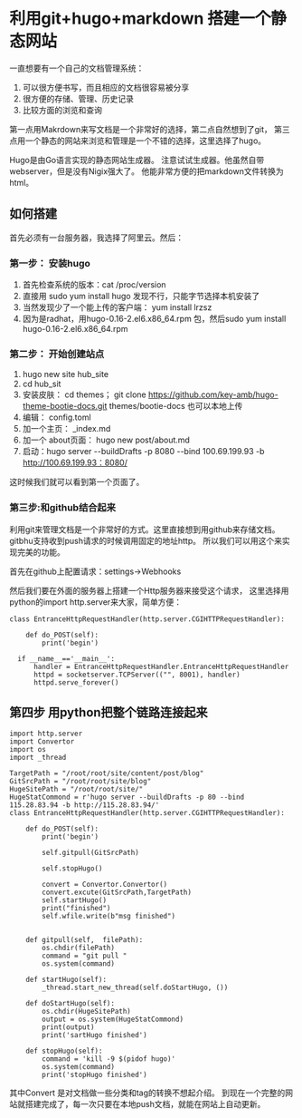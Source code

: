 

# 利用git+hugo+markdown  搭建一个静态网站

一直想要有一个自己的文档管理系统：
  1. 可以很方便书写，而且相应的文档很容易被分享
  2. 很方便的存储、管理、历史记录
  3. 比较方面的浏览和查询

第一点用Makrdown来写文档是一个非常好的选择，第二点自然想到了git，
第三点用一个静态的网站来浏览和管理是一个不错的选择，这里选择了hugo。

Hugo是由Go语言实现的静态网站生成器。 注意试试生成器。他虽然自带webserver，但是没有Nigix强大了。
他能非常方便的把markdown文件转换为html。


## 如何搭建

首先必须有一台服务器，我选择了阿里云。然后：

### 第一步： 安装hugo

1. 首先检查系统的版本：cat /proc/version
2. 直接用 sudo yum install hugo 发现不行，只能字节选择本机安装了
3. 当然发现少了一个能上传的客户端： yum install lrzsz
4. 因为是radhat，用hugo-0.16-2.el6.x86_64.rpm 包，然后sudo yum install hugo-0.16-2.el6.x86_64.rpm

### 第二步： 开始创建站点

1. hugo new site  hub_site
2. cd hub_sit
3. 安装皮肤： cd themes； git clone https://github.com/key-amb/hugo-theme-bootie-docs.git themes/bootie-docs
 也可以本地上传
4. 编辑： config.toml
5. 加一个主页： _index.md
6. 加一个 about页面： hugo new post/about.md
7. 启动：hugo server --buildDrafts -p 8080 --bind 100.69.199.93 -b http://100.69.199.93：8080/

这时候我们就可以看到第一个页面了。

### 第三步:和github结合起来
利用git来管理文档是一个非常好的方式。这里直接想到用github来存储文档。gitbhu支持收到push请求的时候调用固定的地址http。
 所以我们可以用这个来实现完美的功能。

 首先在github上配置请求：settings->Webhooks

 然后我们要在外面的服务器上搭建一个Http服务器来接受这个请求， 这里选择用python的import http.server来大家，简单方便：

```
class EntranceHttpRequestHandler(http.server.CGIHTTPRequestHandler):

    def do_POST(self):
        print('begin')

  if __name__=='__main__':
      handler = EntranceHttpRequestHandler.EntranceHttpRequestHandler
      httpd = socketserver.TCPServer(("", 8001), handler)
      httpd.serve_forever()
```
## 第四步 用python把整个链路连接起来

```
import http.server
import Convertor
import os
import _thread

TargetPath = "/root/root/site/content/post/blog"
GitSrcPath = "/root/root/site/blog"
HugeSitePath = "/root/root/site/"
HugeStatCommond = r'hugo server --buildDrafts -p 80 --bind 115.28.83.94 -b http://115.28.83.94/'
class EntranceHttpRequestHandler(http.server.CGIHTTPRequestHandler):

    def do_POST(self):
        print('begin')

        self.gitpull(GitSrcPath)

        self.stopHugo()

        convert = Convertor.Convertor()
        convert.excute(GitSrcPath,TargetPath)
        self.startHugo()
        print("finished")
        self.wfile.write(b"msg finished")


    def gitpull(self,  filePath):
        os.chdir(filePath)
        command = "git pull "
        os.system(command)

    def startHugo(self):
        _thread.start_new_thread(self.doStartHugo, ())

    def doStartHugo(self):
        os.chdir(HugeSitePath)
        output = os.system(HugeStatCommond)
        print(output)
        print('sartHugo finished')

    def stopHugo(self):
        command = 'kill -9 $(pidof hugo)'
        os.system(command)
        print('stopHugo finished')

```
其中Convert 是对文档做一些分类和tag的转换不想起介绍。
到现在一个完整的网站就搭建完成了，每一次只要在本地push文档，就能在网站上自动更新。
